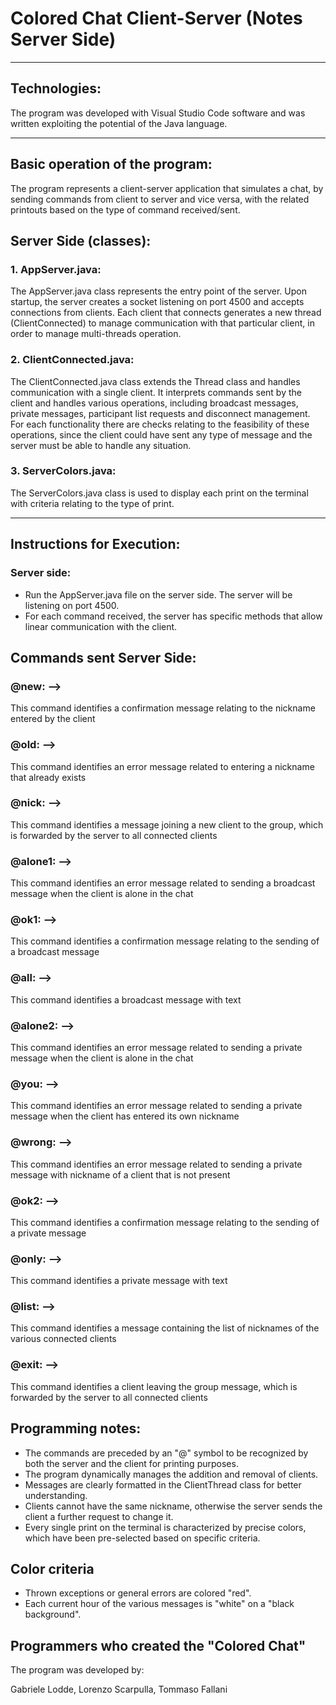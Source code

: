 # Colored Chat Client-Server (Notes Server Side)
---
## Technologies:

The program was developed with Visual Studio Code software and was written exploiting the potential of the Java language.

---
## Basic operation of the program:

The program represents a client-server application that simulates a chat, by sending commands from client to server and vice versa, with the related printouts based on the type of command received/sent.

## Server Side (classes): 

### 1. AppServer.java:
   
The AppServer.java class represents the entry point of the server. Upon startup, the server creates a socket listening on port 4500 and accepts connections from clients. Each client that connects generates a new thread (ClientConnected) to manage communication with that particular client, in order to manage multi-threads operation.

### 2. ClientConnected.java:
   
The ClientConnected.java class extends the Thread class and handles communication with a single client. It interprets commands sent by the client and handles various operations, including broadcast messages, private messages, participant list requests and disconnect management. For each functionality there are checks relating to the feasibility of these operations, since the client could have sent any type of message and the server must be able to handle any situation.

### 3. ServerColors.java:

The ServerColors.java class is used to display each print on the terminal with criteria relating to the type of print.

---
## Instructions for Execution:

### Server side: 

- Run the AppServer.java file on the server side. The server will be listening on port 4500.
- For each command received, the server has specific methods that allow linear communication with the client.

## Commands sent Server Side:

### @new: --> 
This command identifies a confirmation message relating to the nickname entered by the client

### @old: --> 
This command identifies an error message related to entering a nickname that already exists

### @nick: --> 
This command identifies a message joining a new client to the group, which is forwarded by the server to all connected clients

### @alone1: --> 
This command identifies an error message related to sending a broadcast message when the client is alone in the chat

### @ok1: --> 
This command identifies a confirmation message relating to the sending of a broadcast message

### @all: --> 
This command identifies a broadcast message with text

### @alone2: --> 
This command identifies an error message related to sending a private message when the client is alone in the chat

### @you: --> 
This command identifies an error message related to sending a private message when the client has entered its own nickname

### @wrong: --> 
This command identifies an error message related to sending a private message with nickname of a client that is not present

### @ok2: --> 
This command identifies a confirmation message relating to the sending of a private message

### @only: --> 
This command identifies a private message with text

### @list: --> 
This command identifies a message containing the list of nicknames of the various connected clients

### @exit: --> 
This command identifies a client leaving the group message, which is forwarded by the server to all connected clients

## Programming notes:

- The commands are preceded by an "@" symbol to be recognized by both the server and the client for printing purposes.
- The program dynamically manages the addition and removal of clients.
- Messages are clearly formatted in the ClientThread class for better understanding.
- Clients cannot have the same nickname, otherwise the server sends the client a further request to change it.
- Every single print on the terminal is characterized by precise colors, which have been pre-selected based on specific criteria.

## Color criteria
- Thrown exceptions or general errors are colored "red".
- Each current hour of the various messages is "white" on a "black background".

## Programmers who created the "Colored Chat"

The program was developed by:

Gabriele Lodde, 
Lorenzo Scarpulla, 
Tommaso Fallani
